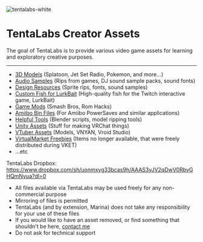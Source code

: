 ![tentalabs-white](https://github.com/TentaLabs/TentaLabsAssets/assets/148016696/dd0099a5-6149-4c47-b584-a15a80c1a719)

# TentaLabs Creator Assets
The goal of TentaLabs is to provide various video game assets for learning and exploratory creative purposes.

---

- [3D Models](https://www.dropbox.com/scl/fo/wi8dpzgyjyuwzrldgdw1h/ANB7_l22HnVmLAv6zWsXkt4?rlkey=v8avolz4ztefaasgico4db0kj&st=gavz29el&dl=0) (Splatoon, Jet Set Radio, Pokemon, and more...)
- [Audio Samples](https://www.dropbox.com/scl/fo/lkcfmqro8zn6n4771a8u1/AB2uwONLmDdKgpC3wfWKQLs?rlkey=91txurry7hi15vca1r9i5vhtn&st=29t90j0l&dl=0) (Rips from games, DJ sound sample packs, sound fonts)
- [Design Resources](https://www.dropbox.com/scl/fo/odfcmag2clav1q55isf5k/AClf-MGt90XPYV62TZGndMw?rlkey=o82kt28sjr4oacuzy3g89weus&st=qk1bihps&dl=0) (Sprite rips, fonts, sound samples)
- [Custom Fish for LurkBait](https://www.dropbox.com/scl/fo/tf59pnvsdq7seeqdz4qn8/ANgHU_eSdm8vM8k7fCckKhk?rlkey=8mjh3m3m92fc6s61nss9zbyqb&st=60cn5vhf&dl=0) (High-quality fish for the Twitch interactive game, LurkBait)
- [Game Mods](https://www.dropbox.com/scl/fo/vm8alubdwqvqcocx2exhn/AE0mzWXBRFox-mkOzp3_SSw?rlkey=s7e8rrqbrphgx298moeyaxq5j&st=ae5dkonm&dl=0) (Smash Bros, Rom Hacks)
- [Amiibo Bin Files](https://www.dropbox.com/scl/fo/mdotdfusrhkel4kgd9fq1/AIBWjJGZZXjxwtIPndfExuw?rlkey=ed99beul2n8dq2zjgowifyuux&st=p2i97n0y&dl=0) (For Amiibo PowerSaves and similar applications)
- [Helpful Tools](https://www.dropbox.com/scl/fo/alpy4s32webefn9yyw7x7/AIa8AqGBBarothCPjN1mdOE?rlkey=zi1ww7q0g4k9o2ur17bhpu50k&st=i0puk0z5&dl=0) (Blender scripts, model ripping tools)
- [Unity Assets](https://www.dropbox.com/scl/fo/nckd6kj2ld1hwblqa3ji9/AKcKHyDC-7TnphOAHoEFAO8?rlkey=fpcjzlr26rtnhrmbocax6ivd7&st=h8vfw5em&dl=0) (Stuff for making VRChat things)
- [VTuber Assets](https://www.dropbox.com/scl/fo/aem3mjpm4dws8l7n16pf9/AFzP06bakbj82-sujLcYh4Q?rlkey=vuik42v3efddc1xgv6icitvin&st=lj4r5yn2&dl=0) (Models, VNYAN, Vroid Studio)
- [VirtualMarket Freebies](https://www.dropbox.com/scl/fo/2yh6d3cnhyyizs1j9slp5/AMcQ9_6KWhW0lSyQDY1xfBE?rlkey=7au5931uf8wg22soc899kgkkj&st=go9r2sr7&dl=0) (Items no longer available, that were freely distributed during VKET)
- ...etc

TentaLabs Dropbox: https://www.dropbox.com/sh/uonmxyg33bcas9h/AAAS3vJV2qDwV0RbvGHQmNyua?dl=0

- All files available via TentaLabs may be used freely for any non-commercial purpose
- Mirroring of files is permitted
- TentaLabs (and by extension, Marina) does not take any responsibility for your use of these files
- If you would like to have an asset removed, or find something that shouldn't be here, [contact me](mailto:reefsnax@gmail.com)
- Do not ask for technical support
